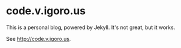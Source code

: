 code.v.igoro.us
===============

This is a personal blog, powered by Jekyll.  It's not great, but it works.

See http://code.v.igoro.us.
